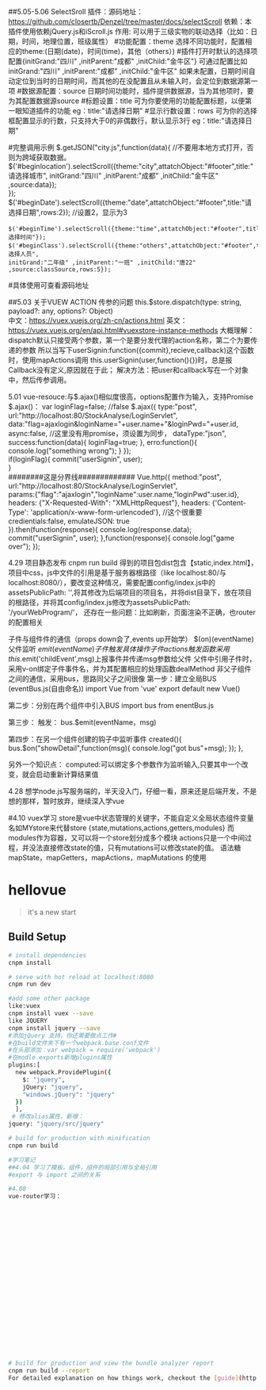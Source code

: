 ##5.05-5.06
SelectSroll 插件：源码地址：https://github.com/closertb/Denzel/tree/master/docs/selectScroll
依赖：本插件使用依赖jQuery.js和iScroll.js
作用: 可以用于三级实物的联动选择（比如：日期，时间，地理位置，班级属性）
#功能配置：theme
选择不同功能时，配置相应的theme:(日期(date)，时间(time)，其他（others）)
#插件打开时默认的选择项配置{initGrand:"四川" ,initParent:"成都" ,initChild:"金牛区"}
可通过配置比如initGrand:"四川" ,initParent:"成都" ,initChild:"金牛区" 
如果未配置，日期时间自动定位到当时的日期时间，而其他的在没配置且从未输入时，会定位到数据源第一项
#数据源配置：source
日期时间功能时，插件提供数据源，当为其他项时，要为其配置数据源source
#标题设置：title
可为你要使用的功能配置标题，以便第一眼知道插件的功能
eg：title:"请选择日期"
#显示行数设置：rows
可为你的选择框配置显示的行数，只支持大于0的非偶数行，默认显示3行
eg：title:"请选择日期"

#完整调用示例
	$.getJSON("city.js",function(data){  //不要用本地方式打开，否则为跨域获取数据。
		$('#beginlocation').selectScroll({theme:"city",attatchObject:"#footer",title:"请选择城市",
		initGrand:"四川" ,initParent:"成都" ,initChild:"金牛区" ,source:data});		
	});
	$('#beginDate').selectScroll({theme:"date",attatchObject:"#footer",title:"请选择日期",rows:2});	//设置2，显示为3

	$('#beginTime').selectScroll({theme:"time",attatchObject:"#footer",title:"请选择时间"});
	$('#beginClass').selectScroll({theme:"others",attatchObject:"#footer",title:"请选择人员",
	initGrand:"二年级" ,initParent:"一班" ,initChild:"唐22" ,source:classSource,rows:5});	
#具体使用可查看源码地址

##5.03
关于VUEW ACTION 传参的问题 this.$store.dispatch(type: string, payload?: any, options?: Object)  
中文：https://vuex.vuejs.org/zh-cn/actions.html
英文：https://vuex.vuejs.org/en/api.html#vuexstore-instance-methods
大概理解：dispatch默认只接受两个参数，第一个是要分发代理的action名称，第二个为要传递的参数
所以当写下userSignin:function({commit},recieve,callback)这个函数时，使用mapActions调用
this.userSignin(user,function(){})时，总是报Callback没有定义,原因就在于此；
解决方法：把user和callback写在一个对象中，然后传参调用。

5.01
vue-resouce:与$.ajax()相似度很高，options配置作为输入，支持Promise
 $.ajax()：      var loginFlag=false; //false
            $.ajax({
                type:"post",
                url:"http://localhost:80/StockAnalyse/LoginServlet",
                data:"flag=ajaxlogin&loginName="+user.name+"&loginPwd="+user.id,
                async:false, //这里没有用promise，须设置为同步，
                dataType:"json",
                success:function(data){
                  loginFlag=true;
                },
                erro:function(){
                  console.log("something wrong");
                }
             });    
              if(loginFlag){
               commit("userSignin", user);  
             }    
 ########这是分界线#############
         Vue.http({
          method:"post",
          url:"http://localhost:80/StockAnalyse/LoginServlet",       
          params:{"flag":"ajaxlogin","loginName":user.name,"loginPwd":user.id}, 
          headers: {"X-Requested-With": "XMLHttpRequest"},
          headers: {'Content-Type': 'application/x-www-form-urlencoded'}, //这个很重要
          credientials:false, 
          emulateJSON: true     
        }).then(function(response){
          console.log(response.data);
          commit("userSignin", user); 
        },function(response){
          console.log("game over");
        });    

4.29
项目静态发布 cnpm run build 
得到的项目包dist包含【static,index.html】，项目中css，js中文件的引用是基于服务器根路径（like localhost:80/与localhost:8080/），要改变这种情况，需要配置config/index.js中的assetsPublicPath: '',将其修改为后端项目的项目名，并将dist目录下，放在项目的根路径，并将其config/index.js修改为assetsPublicPath: '/yourWebProgram/'，
还存在一些问题：比如刷新，页面渲染不正确，也router的配置相关

子件与组件件的通信（props down会了,events up开始学）
$(on)(eventName) 父件监听
$emit(eventName) 子件触发 具体操作
子件actions触发函数采用this.$emit('childEvent',msg)上报事件并传递msg参数给父件
父件中引用子件时，采用v-on绑定子件事件名，并为其配置相应的处理函数dealMethod
<childComponent v-on:childEvent='dealMethod'></childComponent> 
非父子组件之间的通信，采用bus，思路同父子之间很像
第一步：建立全局BUS (eventBus.js(自由命名))
import Vue from 'vue'
export default new Vue()

第二步：分别在两个组件中引入BUS
import bus from enentBus.js

第三步：
触发：
bus.$emit(eventName，msg)

第四步：在另一个组件创建的钩子中监听事件
  created(){
    bus.$on("showDetail",function(msg){
      console.log("got bus"+msg);
    });
  },

  另外一个知识点：
  computed:可以绑定多个参数作为监听输入,只要其中一个改变，就会启动重新计算结果值

4.28
想学node.js写服务端的，半天没入门，仔细一看，原来还是后端开发，不是想的那样，暂时放弃，继续深入学vue

#4.10
vuex学习
store是vue中状态管理的关键字，不能自定义全局状态组件变量名如MYstore来代替store
{state,mutations,actions,getters,modules} 而modules作为容器，又可以将一个store划分成多个模块
actions只是一个中间过程，并没法直接修改state的值，只有mutations可以修改state的值。
语法糖 mapState，mapGetters，mapActions，mapMutations 的使用



 



# hellovue

> it's a new start

## Build Setup

``` bash
# install dependencies
cnpm install

# serve with hot reload at localhost:8080
cnpm run dev

#add some other package
like:vuex
cnpm install vuex --save  
like JQUERY
cnpm install jquery --save 
#添加jQuery 支持，你还需要做点工作#
#在build文件夹下有一个webpack.base.conf文件
#在头部添加：var webpack = require('webpack')
#在modle.exports新增plugins属性
plugins:[ 
  new webpack.ProvidePlugin({
    $: "jquery",
    jQuery: "jquery",
    "windows.jQuery": "jquery"
  })    
  ],
 # 修改alias属性，新增：
jquery: "jquery/src/jquery"     

# build for production with minification
cnpm run build

#学习笔记
##4.04 学习了模板，组件，组件的局部引用与全局引用 
#export 与 import 之间的关系

#4.08 
vue-router学习：























# build for production and view the bundle analyzer report
cnpm run build --report
For detailed explanation on how things work, checkout the [guide](http://vuejs-templates.github.io/webpack/) and [docs for vue-loader](http://vuejs.github.io/vue-loader).
